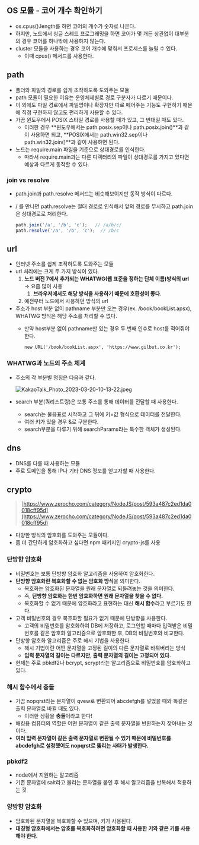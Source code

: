 ## OS 모듈 - 코어 개수 확인하기

- os.cpus().length를 하면 코어의 개수가 숫자로 나온다.
- 하지만, 노드에서 싱글 스레드 프로그래밍을 하면 코어가 몇 개든 상관없이 대부분의 경우 코어를 하나밖에 사용하지 않는다.
- cluster 모듈을 사용하는 경우 코어 개수에 맞춰서 프로세스를 늘릴 수 있다.
    - 이때 cpus() 메서드를 사용한다.

## path

- 폴더와 파일의 경로를 쉽게 조작하도록 도와주는 모듈
- path 모듈이 필요한 이유는 운영체제별로 경로 구분자가 다르기 때문이다.
- 이 외에도 파일 경로에서 파일명이나 확장자만 따로 떼어주는 기능도 구현하기 때문에 직접 구현하지 않고도 편리하게 사용할 수 있다.
- 가끔 윈도우에서 POSIX 스타일 경로를 사용할 때가 있고, 그 반대일 때도 있다.
    - 이러한 경우 **윈도우에서는 path.posix.sep이나 path.posix.join()**과 같이 사용하면 되고, **POSIX에서는 path.win32.sep이나 path.win32.join()**과 같이 사용하면 된다.
- 노드는 require.main 파일을 기준으로 상대경로를 인식한다.
    - 따라서 require.main과는 다른 디렉터리의 파일이 상대경로를 가지고 있다면 예상과 다르게 동작할 수 있다.

### join vs resolve

- path.join과 path.resolve 메서드는 비슷해보이지만 동작 방식이 다르다.
- / 를 만나면 path.resolve는 절대 경로로 인식해서 앞의 경로를 무시하고 path.join은 상대경로로 처리한다.
    
    ```jsx
    path.join('/a', '/b', 'c');   // /a/b/c/
    path.resolve('/a', '/b', 'c');  // /b/c
    ```
    

## url

- 인터넷 주소를 쉽게 조작하도록 도와주는 모듈
- url 처리에는 크게 두 가지 방식이 있다.
    1. **노드 버전 7에서 추가되는 WHATWG(웹 표준을 정하는 단체 이름)방식의 url** → 요즘 많이 사용
        1. **브라우저에서도 해당 방식을 사용하기 때문에 호환성이 좋다.**
    2. 예전부터 노드에서 사용하던 방식의 url
- 주소가 host 부분 없이 pathname 부분만 오는 경우(ex. /book/bookList.apsx), WHATWG 방식은 해당 주소를 처리할 수 없다.
    - 만약 host부분 없이 pathname만 있는 경우 두 번째 인수로 host를 적어줘야 한다.
        
        ```tsx
        new URL('/book/bookList.aspx', 'https://www.gilbut.co.kr');
        ```
        

### WHATWG과 노드의 주소 체계

- 주소의 각 부분별 명칭은 다음과 같다.
    
    ![KakaoTalk_Photo_2023-03-20-10-13-22.jpeg](https://s3-us-west-2.amazonaws.com/secure.notion-static.com/08e1be02-2203-49d2-8abd-6d1b8d6e6358/KakaoTalk_Photo_2023-03-20-10-13-22.jpeg)
    
- search 부분(쿼리스트링)은 보통 주소를 통해 데이터를 전달할 때 사용한다.
    - search는 물음표로 시작하고 그 뒤에 키=값 형식으로 데이터를 전달한다.
    - 여러 키가 있을 경우 &로 구분한다.
    - search부분을 다루기 위해 searchParams라는 특수한 객체가 생성된다.

## dns

- DNS를 다룰 때 사용하는 모듈
- 주로 도메인을 통해 IP나 기타 DNS 정보를 얻고자할 때 사용한다.

## crypto

> [https://www.zerocho.com/category/NodeJS/post/593a487c2ed1da0018cff95d](https://www.zerocho.com/category/NodeJS/post/593a487c2ed1da0018cff95d)
> 
- 다양한 방식의 암호화를 도와주는 모듈이다.
- 좀 더 간단하게 암호화하고 싶다면 npm 패키지인 crypto-js를 사용

### 단방향 암호화

- 비밀번호는 보통 단방향 암호화 알고리즘을 사용하여 암호화한다.
- **단방향 암호화란 복호화할 수 없는 암호화 방식**을 의미한다.
    - 복호화는 암호화된 문자열을 원래 문자열로 되돌려놓는 것을 의미한다.
    - 즉, **단방향 암호화는 한번 암호화하면 원래 문자열을 찾을 수 없다.**
    - 복호화할 수 없기 때문에 암호화라고 표현하는 대신 **해시 함수**라고 부르기도 한다.
- 고객 비밀번호의 경우 복호화할 필요가 없기 때문에 단방향을 사용한다.
    - 고객의 비밀번호를 암호화하여 DB에 저장하고, 로그인할 때마다 입력받은 비밀번호를 같은 암호화 알고리즘으로 암호화한 후, DB의 비밀번호와 비교한다.
- 단방향 암호화 알고리즘은 주로 해시 기법을 사용한다.
    - 해시 기법이란 어떤 문자열을 고정된 길이의 다른 문자열로 바꿔버리는 방식
    - **입력 문자열의 길이는 다르지만, 출력 문자열의 길이는 고정되어 있다.**
- 현재는 주로 pbkdf2나 bcrypt, scrypt라는 알고리즘으로 비밀번호를 암호화하고 있다.

### 해시 함수에서 충돌

- 가끔 nopqrst라는 문자열이 qvew로 변환되어 abcdefgh를 넣었을 때와 똑같은 출력 문자열로 바뀔 때도 있다.
    - 이러한 상황을 **충돌**이라고 한다!
- 해킹용 컴퓨터의 역할은 어떤 문자열이 같은 출력 문자열을 반환하는지 찾아내는 것이다.
- **여러 입력 문자열이 같은 출력 문자열로 변환될 수 있기 때문에 비밀번호를 abcdefgh로 설정했어도 nopqrst로 뚫리는 사태가 발생한다.**

### pbkdf2

- node에서 지원하는 알고리즘
- 기존 문자열에 salt라고 불리는 문자열을 붙인 후 해시 알고리즘을 반복해서 적용하는 것

### 양방향 암호화

- 암호화된 문자열을 복호화할 수 있으며, 키가 사용된다.
- **대칭형 암호화에서는 암호를 복호화하려면 암호화할 때 사용한 키와 같은 키를 사용해야 한다.**